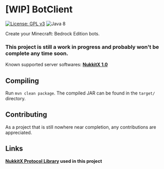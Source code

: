 # [WIP] BotClient

[![License: GPL v3](https://img.shields.io/badge/License-GPL%20v3-blue.svg)](http://www.gnu.org/licenses/gpl-3.0)
![Java 8](https://img.shields.io/badge/java-8-brightgreen)

Create your Minecraft: Bedrock Edition bots.

### This project is still a work in progress and probably won't be complete any time soon.

Known supported server softwares: [**NukkitX 1.0**](https://github.com/NukkitX/Nukkit)

## Compiling
Run `mvn clean package`. The compiled JAR can be found in the `target/` directory.

## Contributing
As a project that is still nowhere near completion, any contributions are appreciated.

## Links
__[NukkitX Protocol Library](https://github.com/NukkitX/Protocol) used in this project__
